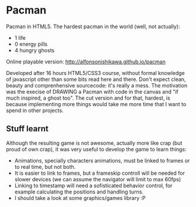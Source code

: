 Pacman
======

Pacman in HTML5. The hardest pacman in the world (well, not actually):
* 1 life
* 0 energy pills
* 4 hungry ghosts

Online playable version: http://alfonsonishikawa.github.io/pacman

Developed after 16 hours HTML5/CSS3 course, without formal knowledge of javascript other than some bits read here and there. Don't expect clean, beauty and comprenhensive sourcecode: it's really a mess.
The motivation was the execise of DRAWING a Pacman with code in the canvas and "if much inspired, a ghost too".
The cut version and for that, hardest, is because implementing more things would take me more time that I want to spend in other projects.

Stuff learnt
------------
Although the resulting game is not awesome, actually more like crap (but proud of own crap), it was very useful to develop the game to learn things:

* Animations, specially characters animations, must be linked to frames or to real time, but not both.
* It is easier to link to frames, but a frameskip controll will be needed for slower devices (we can assume the navigator will limit to max 60fps)
* Linking to timestamp will need a sofisticated behavior control, for example calculating the positions and handling turns. 
* I should take a look at some graphics/games library :P

